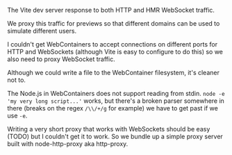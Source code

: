 The Vite dev server response to both HTTP and HMR WebSocket traffic.

We proxy this traffic for previews so that different domains can be used
to simulate different users.

I couldn't get WebContainers to accept connections on different ports for
HTTP and WebSockets (although Vite is easy to configure to do this) so
we also need to proxy WebSocket traffic.

Although we could write a file to the WebContainer filesystem, it's
cleaner not to.

The Node.js in WebContainers does not support reading from stdin.
`node -e 'my very long script...'` works, but there's a broken parser
somewhere in there (breaks on the regex `/\\/+/g` for example) we
have to get past if we use `-e`.

Writing a very short proxy that works with WebSockets should be easy
(TODO) but I couldn't get it to work. So we bundle up a simple proxy server
built with node-http-proxy aka http-proxy.
